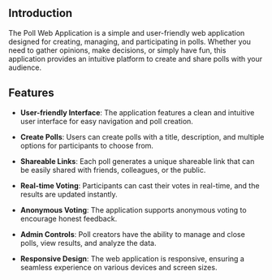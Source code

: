 
## Introduction

The Poll Web Application is a simple and user-friendly web application designed for creating, managing, and participating in polls. Whether you need to gather opinions, make decisions, or simply have fun, this application provides an intuitive platform to create and share polls with your audience.

## Features

- **User-friendly Interface**: The application features a clean and intuitive user interface for easy navigation and poll creation.

- **Create Polls**: Users can create polls with a title, description, and multiple options for participants to choose from.

- **Shareable Links**: Each poll generates a unique shareable link that can be easily shared with friends, colleagues, or the public.

- **Real-time Voting**: Participants can cast their votes in real-time, and the results are updated instantly.

- **Anonymous Voting**: The application supports anonymous voting to encourage honest feedback.

- **Admin Controls**: Poll creators have the ability to manage and close polls, view results, and analyze the data.

- **Responsive Design**: The web application is responsive, ensuring a seamless experience on various devices and screen sizes.
